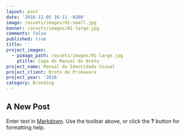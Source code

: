 ```yaml
---
layout: post
date: '2016-12-05 16:11 -0200'
image: /assets/images/01-small.jpg
banner: /assets/images/01-large.jpg
comments: false
published: true
title: ''
project_images:
  - pimage_path: /assets/images/01-large.jpg
    ptitle: Capa do Manual do Broto
project_name: Manual de Identidade Visual
project_client: Broto de Primavera
project_year: '2016'
category: Branding
---
```

## A New Post

Enter text in [Markdown](http://daringfireball.net/projects/markdown/). Use the toolbar above, or click the **?** button for formatting help.
